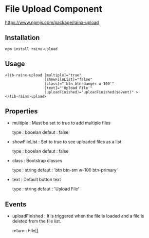 # File Upload Component 

  https://www.npmjs.com/package/rainx-upload

  ## Installation

    npm install rainx-upload
    
  ## Usage 
  
    <lib-rainx-upload [multiple]="true" 
                      [showFileList]="false" 
                      [class]="'btn btn-danger w-100'" 
                      [text]="'Upload File'" 
                      (uploadFinished)="uploadFinished($event)" >
    </lib-rainx-upload>
    
    
   ## Properties
   
   - multiple : Must be set to true to add multiple files
      
      type : booelan
      defaut : false
      
   
   - showFileList : Set to true to see uploaded files as a list
   
      type : booelan
      defaut : false
   
   - class : Bootstrap classes
   
      type : string
      defaut : 'btn btn-sm w-100 btn-primary'
   
   - text : Default button text
   
      type : string
      defaut : 'Upload File' 
   
   ## Events 
   
   - uploadFinished : It is triggered when the file is loaded and a file is deleted from the file list.
   
      return : File[] 
   
   

  
    
